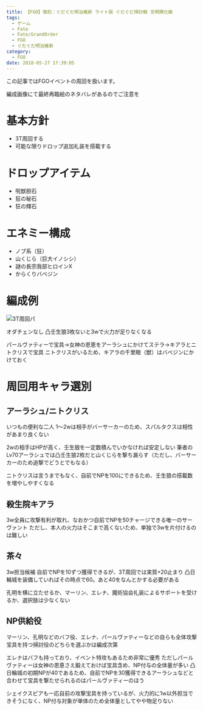 ```yaml
---
title: 【FGO】復刻：ぐだぐだ明治維新 ライト版 ぐだぐだ掃討戦 文明開化級
tags:
  - ゲーム
  - Fate
  - Fate/GrandOrder
  - FGO
  - ぐだぐだ明治維新
category:
  - FGO
date: 2018-05-27 17:39:05
---
```



この記事ではFGOイベントの周回を扱います。

編成画像にて最終再臨絵のネタバレがあるのでご注意を

<!-- more -->

# 基本方針

* 3T周回する
* 可能な限りドロップ追加礼装を搭載する

# ドロップアイテム

* 呪獣胆石
* 狂の秘石
* 狂の輝石

# エネミー構成

* ノブ系（狂）
* 山くじら（巨大イノシシ）
* 謎の長宗我部ヒロインX
* からくりバベジン

# 編成例

![3T周回パ](sweep-bunmeikaika.png "3T周回パ")

オダチェンなし
凸壬生狼3枚ないと3wで火力が足りなくなる

パールヴァティーで宝具→女神の恩恵をアーラシュにかけてステラ→キアラとニトクリスで宝具
ニトクリスがいるため、キアラの千里眼（獣）はバベジンにかけておく

# 周回用キャラ選別

## アーラシュ/ニトクリス

いつもの便利な二人
1～2wは相手がバーサーカーのため、スパルタクスは相性があまり良くない

2wの相手はHPが高く、壬生狼を一定数積んでいかなければ安定しない
筆者のLv70アーラシュでは凸壬生狼2枚だと山くじらを撃ち漏らす（ただし、バーサーカーのため追撃でどうとでもなる）

ニトクリスは言うまでもなく、自前でNPを100にできるため、壬生狼の搭載数を増やしやすくなる

## 殺生院キアラ

3w全員に攻撃有利が取れ、なおかつ自前でNPを50チャージできる唯一のサーヴァント
ただし、本人の火力はそこまで高くないため、単独で3wを片付けるのは難しい

## 茶々

3w担当候補
自前でNPを10ずつ獲得できるが、3T周回では実質+20止まり
凸日輪城を装備していればその時点で60。あと40をなんとかする必要がある

孔明を横に立たせるか、マーリン、エレナ、魔術協会礼装によるサポートを受けるか、選択肢は少なくない

## NP供給役

マーリン、孔明などのバフ役、エレナ、パールヴァティーなどの自らも全体攻撃宝具を持つ掃討役のどちらを選ぶかは編成次第

エレナはバフも持っており、イベント特攻もあるため非常に優秀
ただしパールヴァティーは女神の恩恵さえ鍛えておけば宝具含め、NP付与の全体量が多い
凸日輪城の初期NPが40であるため、自前でNPを30獲得できるアーラシュなどと合わせて宝具を撃たせられるのはパールヴァティーのほう

シェイクスピアも一応自前の攻撃宝具を持っているが、火力的に1w以外担当できそうになく、NP付与対象が単体のため全体量としてやや物足りない
